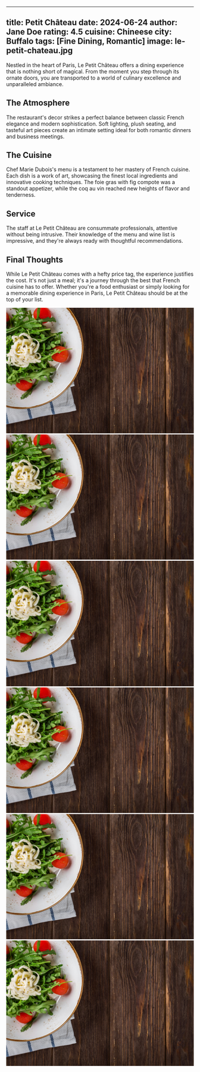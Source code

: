 



---
title: Petit Château
date: 2024-06-24
author: Jane Doe
rating: 4.5
cuisine: Chineese
city: Buffalo
tags: [Fine Dining, Romantic]
image: le-petit-chateau.jpg
---

Nestled in the heart of Paris, Le Petit Château offers a dining experience that is nothing short of magical. From the moment you step through its ornate doors, you are transported to a world of culinary excellence and unparalleled ambiance.

## The Atmosphere

The restaurant's decor strikes a perfect balance between classic French elegance and modern sophistication. Soft lighting, plush seating, and tasteful art pieces create an intimate setting ideal for both romantic dinners and business meetings.

## The Cuisine

Chef Marie Dubois's menu is a testament to her mastery of French cuisine. Each dish is a work of art, showcasing the finest local ingredients and innovative cooking techniques. The foie gras with fig compote was a standout appetizer, while the coq au vin reached new heights of flavor and tenderness.

## Service

The staff at Le Petit Château are consummate professionals, attentive without being intrusive. Their knowledge of the menu and wine list is impressive, and they're always ready with thoughtful recommendations.

## Final Thoughts

While Le Petit Château comes with a hefty price tag, the experience justifies the cost. It's not just a meal; it's a journey through the best that French cuisine has to offer. Whether you're a food enthusiast or simply looking for a memorable dining experience in Paris, Le Petit Château should be at the top of your list.

![Image Description 1](images/food-background.jpg)
![Image Description 2](images/food-background.jpg)
![Image Description 3](images/food-background.jpg)
![Image Description 4](images/food-background.jpg)
![Image Description 5](images/food-background.jpg)
![Image Description 6](images/food-background.jpg)